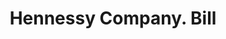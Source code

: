 ---
doi: 10.7916/D8TQ7CNF
date_other: '1910'
date_other_textual: 1910-1919
form: printed ephemera
genre:
- Invoices
name:
- Hennessy Company
object_in_context_url: https://biggert.cul.columbia.edu/items/view/ave_biggert_00736
subject_hierarchical_geographic:
- Butte, Montana, United States
subject_name:
- Hennessy Company
title: Hennessy Company. Bill
sort_title: Hennessy Company. Bill
call_number: ave_biggert_00736
coordinates:
- 46.006388888888885,-112.52972222222222
pid: ave_biggert_00736
identifiers: ave_biggert_00736
permalink: /biggert/ave_biggert_00736/
layout: iiif-image-page
---